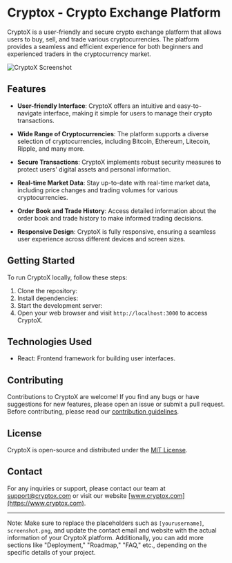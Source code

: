 # Cryptox - Crypto Exchange Platform

CryptoX is a user-friendly and secure crypto exchange platform that allows users to buy, sell, and trade various cryptocurrencies. The platform provides a seamless and efficient experience for both beginners and experienced traders in the cryptocurrency market.

![CryptoX Screenshot](screenshot.png)

## Features

- **User-friendly Interface**: CryptoX offers an intuitive and easy-to-navigate interface, making it simple for users to manage their crypto transactions.

- **Wide Range of Cryptocurrencies**: The platform supports a diverse selection of cryptocurrencies, including Bitcoin, Ethereum, Litecoin, Ripple, and many more.

- **Secure Transactions**: CryptoX implements robust security measures to protect users' digital assets and personal information.

- **Real-time Market Data**: Stay up-to-date with real-time market data, including price changes and trading volumes for various cryptocurrencies.

- **Order Book and Trade History**: Access detailed information about the order book and trade history to make informed trading decisions.

- **Responsive Design**: CryptoX is fully responsive, ensuring a seamless user experience across different devices and screen sizes.

## Getting Started

To run CryptoX locally, follow these steps:

1. Clone the repository:
2. Install dependencies:
3. Start the development server:
4. Open your web browser and visit `http://localhost:3000` to access CryptoX.

## Technologies Used

- React: Frontend framework for building user interfaces.


## Contributing

Contributions to CryptoX are welcome! If you find any bugs or have suggestions for new features, please open an issue or submit a pull request. Before contributing, please read our [contribution guidelines](CONTRIBUTING.md).

## License

CryptoX is open-source and distributed under the [MIT License](LICENSE).

## Contact

For any inquiries or support, please contact our team at support@cryptox.com or visit our website [www.cryptox.com](https://www.cryptox.com).

---
Note: Make sure to replace the placeholders such as `[yourusername]`, `screenshot.png`, and update the contact email and website with the actual information of your CryptoX platform. Additionally, you can add more sections like "Deployment," "Roadmap," "FAQ," etc., depending on the specific details of your project.

